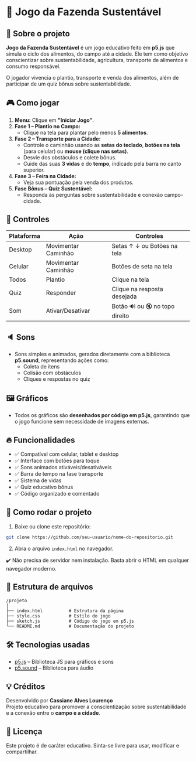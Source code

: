 # 🌾 Jogo da Fazenda Sustentável

## 🚜 Sobre o projeto
**Jogo da Fazenda Sustentável** é um jogo educativo feito em **p5.js** que simula o ciclo dos alimentos, do campo até a cidade. Ele tem como objetivo conscientizar sobre sustentabilidade, agricultura, transporte de alimentos e consumo responsável.

O jogador vivencia o plantio, transporte e venda dos alimentos, além de participar de um quiz bônus sobre sustentabilidade.

## 🎮 Como jogar

1. **Menu:** Clique em **"Iniciar Jogo"**.
2. **Fase 1 – Plantio no Campo:**
   - Clique na tela para plantar pelo menos **5 alimentos**.
3. **Fase 2 – Transporte para a Cidade:**
   - Controle o caminhão usando as **setas do teclado**, **botões na tela** (para celular) ou **mouse (clique nas setas)**.
   - Desvie dos obstáculos e colete bônus.
   - Cuide das suas **3 vidas** e do **tempo**, indicado pela barra no canto superior.
4. **Fase 3 – Feira na Cidade:**
   - Veja sua pontuação pela venda dos produtos.
5. **Fase Bônus – Quiz Sustentável:**
   - Responda às perguntas sobre sustentabilidade e conexão campo-cidade.

## 📱 Controles

| Plataforma | Ação               | Controles                      |
|-------------|--------------------|---------------------------------|
| Desktop     | Movimentar Caminhão| Setas ↑ ↓ ou Botões na tela    |
| Celular     | Movimentar Caminhão| Botões de seta na tela         |
| Todos       | Plantio            | Clique na tela                 |
| Quiz        | Responder          | Clique na resposta desejada     |
| Som         | Ativar/Desativar   | Botão 🔊 ou 🔇 no topo direito |

## 🔈 Sons
- Sons simples e animados, gerados diretamente com a biblioteca **p5.sound**, representando ações como:
  - Coleta de itens
  - Colisão com obstáculos
  - Cliques e respostas no quiz

## 🖼️ Gráficos
- Todos os gráficos são **desenhados por código em p5.js**, garantindo que o jogo funcione sem necessidade de imagens externas.

## 🔥 Funcionalidades
- ✅ Compatível com celular, tablet e desktop
- ✅ Interface com botões para toque
- ✅ Sons animados ativáveis/desativáveis
- ✅ Barra de tempo na fase transporte
- ✅ Sistema de vidas
- ✅ Quiz educativo bônus
- ✅ Código organizado e comentado

## 🚀 Como rodar o projeto

1. Baixe ou clone este repositório:
```bash
git clone https://github.com/seu-usuario/nome-do-repositorio.git
```

2. Abra o arquivo `index.html` no navegador.

✔️ Não precisa de servidor nem instalação. Basta abrir o HTML em qualquer navegador moderno.

## 📁 Estrutura de arquivos

```
/projeto
│
├── index.html          # Estrutura da página
├── style.css           # Estilo do jogo
├── sketch.js           # Código do jogo em p5.js
└── README.md           # Documentação do projeto
```

## 🛠️ Tecnologias usadas

- [p5.js](https://p5js.org/) – Biblioteca JS para gráficos e sons
- [p5.sound](https://p5js.org/reference/#/libraries/p5.sound) – Biblioteca para áudio

## 💡 Créditos

Desenvolvido por **Cassiane Alves Lourenço**  
Projeto educativo para promover a conscientização sobre sustentabilidade e a conexão entre o **campo e a cidade**.

## 🌱 Licença

Este projeto é de caráter educativo. Sinta-se livre para usar, modificar e compartilhar.
